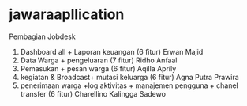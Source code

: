 # jawaraapllication

Pembagian Jobdesk 
1. Dashboard all + Laporan keuangan (6 fitur) Erwan Majid
2. Data Warga + pengeluaran (7 fitur) Ridho Anfaal
3. Pemasukan + pesan warga (6 fitur) Aqilla Aprily
4. kegiatan & Broadcast+ mutasi keluarga (6 fitur) Agna Putra Prawira
5. penerimaan warga +log aktivitas + manajemen pengguna + chanel transfer (6 fitur) Charellino Kalingga Sadewo
